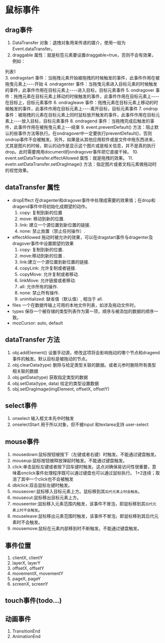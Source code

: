 # 鼠标事件

## drag事件
1. DataTransfer 对象：退拽对象用来传递的媒介，使用一般为Event.dataTransfer。
2. draggable 属性：就是标签元素要设置draggable=true，否则不会有效果，例如：
<div title="拖拽我" draggable="true">列表1</div>
3. ondragstart 事件：当拖拽元素开始被拖拽的时候触发的事件，此事件作用在被拖曳元素上----开始
4. ondragenter 事件：当拖曳元素进入目标元素的时候触发的事件，此事件作用在目标元素上----进入目标，目标元素事件
5. ondragover 事件：拖拽元素在目标元素上移动的时候触发的事件，此事件作用在目标元素上----在目标上，目标元素事件
6. ondragleave 事件：拖拽元素在目标元素上移动的时候触发的事件，此事件作用在目标元素上----离开目标，目标元素事件
7. ondrop 事件：被拖拽的元素在目标元素上同时鼠标放开触发的事件，此事件作用在目标元素上----放入目标，目标元素事件
8. ondragend 事件：当拖拽完成后触发的事件，此事件作用在被拖曳元素上---结束
9. event.preventDefault() 方法：阻止默认的些事件方法等执行。在ondragover中一定要执行preventDefault()，否则ondrop事件不会被触发。另外，如果是从其他应用软件或是文件中拖东西进来，尤其是图片的时候，默认的动作是显示这个图片或是相关信息，并不是真的执行drop。此时需要用用document的ondragover事件把它直接干掉。
10. event.setDataTransfer.effectAllowed 属性：就是拖拽的效果。
11. evetn.setDataTransfer.setDragImage() 方法：指定图片或者文档元素做拖动时的视觉效果。

## dataTransfer 属性
- dropEffect 在dragenter和dragover事件中处理成需要的效果值；在drop和dragend事件中将初始化成期望的动作。
    1. copy: 复制到新的位置
    2. move: 移动到新的位置.
    3. link: 建立一个源位置到新位置的链接.
    4. none: 禁止放置（禁止任何操作）.
- effectAllowed 拖动时被允许的效果，可以在dragstart事件与dragenter及dragover事件中设置期望的效果
    1. copy: 复制到新的位置.
    2. move:移动到新的位置 .
    3. link:建立一个源位置到新位置的链接.
    4. copyLink: 允许复制或者链接.
    5. copyMove: 允许复制或者移动.
    6. linkMove: 允许链接或者移动.
    7. all: 允许所有的操作.
    8. none: 禁止所有操作.
    9. uninitialized: 缺省值（默认值）, 相当于 all.
- files 一个在数据传输上可用的本地文件列表，如涉及拖动文件时。
- types 保存一个被存储的类型列表作为第一项，顺序与被添加的数据的顺序一致。
- mozCursor: auto, default

## dataTransfer 方法
1. obj.addElement() 设置手动源，修改这项将会影响拖动的哪个节点和dragend事件的触发。默认目标是被拖动的节点。
2. obj.clearData(type) 删除与给定类型关联的数据。或者元参时删除所有类型相关联的数据
3. obj.getData(type) 获取指定类型的数据
4. obj.setData(type, data) 给定的类型设置数据
5. obj.setDragImage(imgElement, offsetX, offsetY)



## select事件
1. onselect 输入框文本先中时触发
2. onselectStart  用于所以对象，但不被input 和textarea支持  user-select

## mouse事件
1. mousedown:鼠标按钮被按下（左键或者右键）时触发。不能通过键盘触发。
2. mouseup:鼠标按钮被释放弹起时触发。不能通过键盘触发。
3. click:单击鼠标左键或者按下回车键时触发。这点对确保易访问性很重要，意味着onclick事件处理程序既可以通过键盘也可以通过鼠标执行。 1+2连续；取消了其中一个click也不会被触发
4. dblclick:双击鼠标左键时触发。
5. mouseover:鼠标移入目标元素上方。鼠标移到其`后代元素上时会触发`。
6. mouseout:鼠标移出目标元素上方。
7. mouseenter:鼠标移入元素范围内触发，该事件不冒泡，即鼠标移到其`后代元素上时不会触发`。
8. mouseleave:鼠标移出元素范围时触发，该事件不冒泡，即鼠标移到其后代元素时不会触发。
9. mousemove:鼠标在元素内部移到时不断触发。不能通过键盘触发。


## 事件位置
1. clientX, clientY
2. layerX, layerY
3. offsetX, offsetY
4. movementX, movementY
5. pageX, pageY
6. screenX, screenY

## touch事件(todo...)


## 动画事件
1. TransitionEnd
2. AnimationEnd




